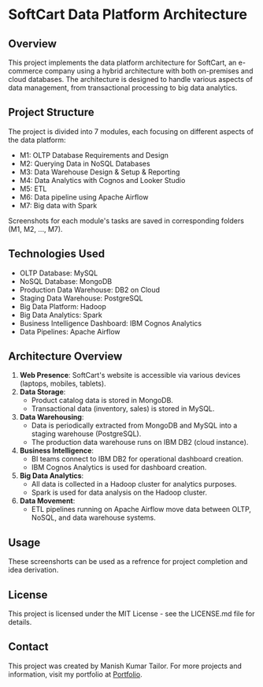 # SoftCart Data Platform Architecture

## Overview

This project implements the data platform architecture for SoftCart, an e-commerce company using a hybrid architecture with both on-premises and cloud databases. The architecture is designed to handle various aspects of data management, from transactional processing to big data analytics.

## Project Structure

The project is divided into 7 modules, each focusing on different aspects of the data platform:

- M1: OLTP Database Requirements and Design
- M2: Querying Data in NoSQL Databases
- M3: Data Warehouse Design & Setup & Reporting
- M4: Data Analytics with Cognos and Looker Studio
- M5: ETL 
- M6: Data pipeline using Apache Airflow
- M7: Big data with Spark

Screenshots for each module's tasks are saved in corresponding folders (M1, M2, ..., M7).

## Technologies Used

- OLTP Database: MySQL
- NoSQL Database: MongoDB
- Production Data Warehouse: DB2 on Cloud
- Staging Data Warehouse: PostgreSQL
- Big Data Platform: Hadoop
- Big Data Analytics: Spark
- Business Intelligence Dashboard: IBM Cognos Analytics
- Data Pipelines: Apache Airflow

## Architecture Overview

1. **Web Presence**: SoftCart's website is accessible via various devices (laptops, mobiles, tablets).
2. **Data Storage**:
   - Product catalog data is stored in MongoDB.
   - Transactional data (inventory, sales) is stored in MySQL.
3. **Data Warehousing**:
   - Data is periodically extracted from MongoDB and MySQL into a staging warehouse (PostgreSQL).
   - The production data warehouse runs on IBM DB2 (cloud instance).
4. **Business Intelligence**:
   - BI teams connect to IBM DB2 for operational dashboard creation.
   - IBM Cognos Analytics is used for dashboard creation.
5. **Big Data Analytics**:
   - All data is collected in a Hadoop cluster for analytics purposes.
   - Spark is used for data analysis on the Hadoop cluster.
6. **Data Movement**:
   - ETL pipelines running on Apache Airflow move data between OLTP, NoSQL, and data warehouse systems.


## Usage

These screenshorts can be used as a refrence for project completion and idea derivation.

## License

This project is licensed under the MIT License - see the LICENSE.md file for details.

## Contact
This project was created by Manish Kumar Tailor. For more projects and information, visit my portfolio at [Portfolio](https://manish-kt.github.io/portfolio-website/).
